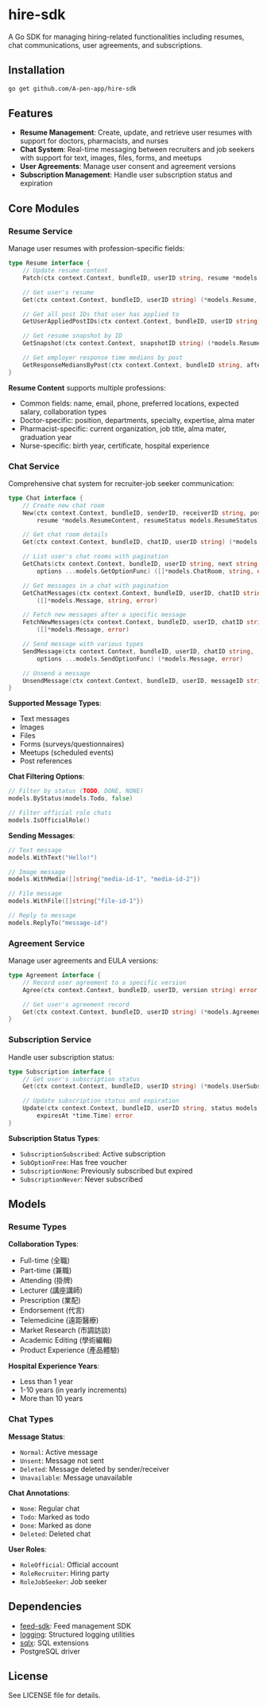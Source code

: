 # hire-sdk

A Go SDK for managing hiring-related functionalities including resumes, chat communications, user agreements, and subscriptions.

## Installation

```bash
go get github.com/A-pen-app/hire-sdk
```

## Features

- **Resume Management**: Create, update, and retrieve user resumes with support for doctors, pharmacists, and nurses
- **Chat System**: Real-time messaging between recruiters and job seekers with support for text, images, files, forms, and meetups
- **User Agreements**: Manage user consent and agreement versions
- **Subscription Management**: Handle user subscription status and expiration

## Core Modules

### Resume Service

Manage user resumes with profession-specific fields:

```go
type Resume interface {
    // Update resume content
    Patch(ctx context.Context, bundleID, userID string, resume *models.ResumeContent) error

    // Get user's resume
    Get(ctx context.Context, bundleID, userID string) (*models.Resume, error)

    // Get all post IDs that user has applied to
    GetUserAppliedPostIDs(ctx context.Context, bundleID, userID string) ([]string, error)

    // Get resume snapshot by ID
    GetSnapshot(ctx context.Context, snapshotID string) (*models.ResumeSnapshot, error)

    // Get employer response time medians by post
    GetResponseMediansByPost(ctx context.Context, bundleID string, after time.Time) (map[string]float64, error)
}
```

**Resume Content** supports multiple professions:
- Common fields: name, email, phone, preferred locations, expected salary, collaboration types
- Doctor-specific: position, departments, specialty, expertise, alma mater
- Pharmacist-specific: current organization, job title, alma mater, graduation year
- Nurse-specific: birth year, certificate, hospital experience

### Chat Service

Comprehensive chat system for recruiter-job seeker communication:

```go
type Chat interface {
    // Create new chat room
    New(ctx context.Context, bundleID, senderID, receiverID string, postID *string,
        resume *models.ResumeContent, resumeStatus models.ResumeStatus) (string, error)

    // Get chat room details
    Get(ctx context.Context, bundleID, chatID, userID string) (*models.ChatRoom, error)

    // List user's chat rooms with pagination
    GetChats(ctx context.Context, bundleID, userID string, next string, count int,
        options ...models.GetOptionFunc) ([]*models.ChatRoom, string, error)

    // Get messages in a chat with pagination
    GetChatMessages(ctx context.Context, bundleID, userID, chatID string, next string, count int)
        ([]*models.Message, string, error)

    // Fetch new messages after a specific message
    FetchNewMessages(ctx context.Context, bundleID, userID, chatID string, lastMessageID string)
        ([]*models.Message, error)

    // Send message with various types
    SendMessage(ctx context.Context, bundleID, userID, chatID string,
        options ...models.SendOptionFunc) (*models.Message, error)

    // Unsend a message
    UnsendMessage(ctx context.Context, bundleID, userID, messageID string) error
}
```

**Supported Message Types**:
- Text messages
- Images
- Files
- Forms (surveys/questionnaires)
- Meetups (scheduled events)
- Post references

**Chat Filtering Options**:
```go
// Filter by status (TODO, DONE, NONE)
models.ByStatus(models.Todo, false)

// Filter official role chats
models.IsOfficialRole()
```

**Sending Messages**:
```go
// Text message
models.WithText("Hello!")

// Image message
models.WithMedia([]string{"media-id-1", "media-id-2"})

// File message
models.WithFile([]string{"file-id-1"})

// Reply to message
models.ReplyTo("message-id")
```

### Agreement Service

Manage user agreements and EULA versions:

```go
type Agreement interface {
    // Record user agreement to a specific version
    Agree(ctx context.Context, bundleID, userID, version string) error

    // Get user's agreement record
    Get(ctx context.Context, bundleID, userID string) (*models.AgreementRecord, error)
}
```

### Subscription Service

Handle user subscription status:

```go
type Subscription interface {
    // Get user's subscription status
    Get(ctx context.Context, bundleID, userID string) (*models.UserSubscription, error)

    // Update subscription status and expiration
    Update(ctx context.Context, bundleID, userID string, status models.SubscriptionStatus,
        expiresAt *time.Time) error
}
```

**Subscription Status Types**:
- `SubscriptionSubscribed`: Active subscription
- `SubOptionFree`: Has free voucher
- `SubscriptionNone`: Previously subscribed but expired
- `SubscriptionNever`: Never subscribed

## Models

### Resume Types

**Collaboration Types**:
- Full-time (全職)
- Part-time (兼職)
- Attending (掛牌)
- Lecturer (講座講師)
- Prescription (業配)
- Endorsement (代言)
- Telemedicine (遠距醫療)
- Market Research (市調訪談)
- Academic Editing (學術編輯)
- Product Experience (產品體驗)

**Hospital Experience Years**:
- Less than 1 year
- 1-10 years (in yearly increments)
- More than 10 years

### Chat Types

**Message Status**:
- `Normal`: Active message
- `Unsent`: Message not sent
- `Deleted`: Message deleted by sender/receiver
- `Unavailable`: Message unavailable

**Chat Annotations**:
- `None`: Regular chat
- `Todo`: Marked as todo
- `Done`: Marked as done
- `Deleted`: Deleted chat

**User Roles**:
- `RoleOfficial`: Official account
- `RoleRecruiter`: Hiring party
- `RoleJobSeeker`: Job seeker

## Dependencies

- [feed-sdk](https://github.com/A-pen-app/feed-sdk): Feed management SDK
- [logging](https://github.com/A-pen-app/logging): Structured logging utilities
- [sqlx](https://github.com/jmoiron/sqlx): SQL extensions
- PostgreSQL driver

## License

See LICENSE file for details.
